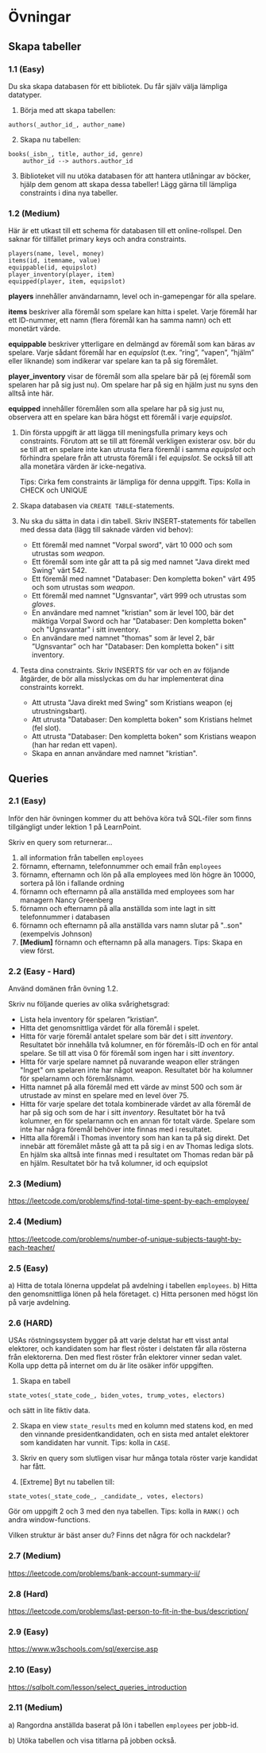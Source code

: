 # Övningar

## Skapa tabeller

### 1.1 (Easy)

Du ska skapa databasen för ett bibliotek. Du får själv välja lämpliga datatyper.

1. Börja med att skapa tabellen:

```
authors(_author_id_, author_name)
```

2. Skapa nu tabellen:

```
books(_isbn_, title, author_id, genre)
    author_id --> authors.author_id
```

3. Biblioteket vill nu utöka databasen för att hantera utlåningar av böcker, hjälp dem genom att skapa dessa tabeller! Lägg gärna till lämpliga constraints i dina nya tabeller.

### 1.2 (Medium)

Här är ett utkast till ett schema för databasen till ett online-rollspel. Den saknar för tillfället primary keys och andra constraints.

```
players(name, level, money)
items(id, itemname, value)
equippable(id, equipslot)
player_inventory(player, item)
equipped(player, item, equipslot)

```

**players** innehåller användarnamn, level och in-gamepengar för alla spelare.

**items** beskriver alla föremål som spelare kan hitta i spelet. Varje föremål har ett ID-nummer, ett namn (flera föremål kan ha samma namn) och ett monetärt värde.

**equippable** beskriver ytterligare en delmängd av föremål som kan bäras av spelare. Varje sådant föremål har en _equipslot_ (t.ex. ”ring”, ”vapen”, ”hjälm” eller liknande) som indikerar var spelare kan ta på sig föremålet.

**player_inventory** visar de föremål som alla spelare bär på (ej föremål som spelaren har på sig just nu). Om spelare har på sig en hjälm just nu syns den alltså inte här.

**equipped** innehåller föremålen som alla spelare har på sig just nu, observera att en spelare kan bära högst ett föremål i varje _equipslot_.

1. Din första uppgift är att lägga till meningsfulla primary keys och constraints. Förutom att se till att föremål verkligen existerar osv. bör du se till att en spelare inte kan utrusta flera föremål i samma _equipslot_ och förhindra spelare från att utrusta föremål i fel _equipslot_. Se också till att alla monetära värden är icke-negativa.

   Tips: Cirka fem constraints är lämpliga för denna uppgift.
   Tips: Kolla in CHECK och UNIQUE

2. Skapa databasen via `CREATE TABLE`-statements.

3. Nu ska du sätta in data i din tabell. Skriv INSERT-statements för tabellen med dessa data (lägg till saknade värden vid behov):
   - Ett föremål med namnet "Vorpal sword", värt 10 000 och som utrustas som _weapon_.
   - Ett föremål som inte går att ta på sig med namnet "Java direkt med Swing" värt 542.
   - Ett föremål med namnet "Databaser: Den kompletta boken" värt 495 och som utrustas som _weapon_.
   - Ett föremål med namnet "Ugnsvantar", värt 999 och utrustas som _gloves_.
   - En användare med namnet "kristian" som är level 100, bär det mäktiga Vorpal Sword och har "Databaser: Den kompletta boken" och "Ugnsvantar" i sitt inventory.
   - En användare med namnet "thomas" som är level 2, bär ”Ugnsvantar” och har "Databaser: Den kompletta boken" i sitt inventory.
4. Testa dina constraints. Skriv INSERTS för var och en av följande åtgärder, de bör alla misslyckas om du har implementerat dina constraints korrekt.
   - Att utrusta "Java direkt med Swing" som Kristians weapon (ej utrustningsbart).
   - Att utrusta "Databaser: Den kompletta boken" som Kristians helmet (fel slot).
   - Att utrusta "Databaser: Den kompletta boken" som Kristians weapon (han har redan ett vapen).
   - Skapa en annan användare med namnet "kristian".

## Queries

### 2.1 (Easy)

Inför den här övningen kommer du att behöva köra två SQL-filer som finns tillgängligt under lektion 1 på LearnPoint.

Skriv en query som returnerar...

1. all information från tabellen `employees`
2. förnamn, efternamn, telefonnummer och email från `employees`
3. förnamn, efternamn och lön på alla employees med lön högre än 10000, sortera på lön i fallande ordning
4. förnamn och efternamn på alla anställda med
   employees som har managern Nancy Greenberg
5. förnamn och efternamn på alla anställda som inte lagt in sitt telefonnummer i databasen
6. förnamn och efternamn på alla anställda vars namn slutar på "..son" (exempelvis Johnson)
7. **[Medium]** förnamn och efternamn på alla managers. Tips: Skapa en view först.

### 2.2 (Easy - Hard)

Använd domänen från övning 1.2.

Skriv nu följande queries av olika svårighetsgrad:

- Lista hela inventory för spelaren ”kristian”.
- Hitta det genomsnittliga värdet för alla föremål i spelet.
- Hitta för varje föremål antalet spelare som bär det i sitt _inventory_. Resultatet bör innehålla två kolumner, en för föremåls-ID och en för antal spelare. Se till att visa 0 för föremål som ingen har i sitt _inventory_.
- Hitta för varje spelare namnet på nuvarande weapon eller strängen "Inget" om spelaren inte har något weapon. Resultatet bör ha kolumner för spelarnamn och föremålsnamn.
- Hitta namnet på alla föremål med ett värde av minst 500 och som är utrustade av minst en spelare med en level över 75.
- Hitta för varje spelare det totala kombinerade värdet av alla föremål de har på sig och som de har i sitt _inventory_. Resultatet bör ha två kolumner, en för spelarnamn och en annan för totalt värde. Spelare som inte har några föremål behöver inte finnas med i resultatet.
- Hitta alla föremål i Thomas inventory som han kan ta på sig direkt. Det innebär att föremålet måste gå att ta på sig i en av Thomas lediga slots. En hjälm ska alltså inte finnas med i resultatet om Thomas redan bär på en hjälm. Resultatet bör ha två kolumner, id och equipslot

### 2.3 (Medium)

https://leetcode.com/problems/find-total-time-spent-by-each-employee/

### 2.4 (Medium)

https://leetcode.com/problems/number-of-unique-subjects-taught-by-each-teacher/

### 2.5 (Easy)

a) Hitta de totala lönerna uppdelat på avdelning i tabellen `employees`.
b) Hitta den genomsnittliga lönen på hela företaget.
c) Hitta personen med högst lön på varje avdelning.

### 2.6 (HARD)

USAs röstningssystem bygger på att varje delstat har ett visst antal elektorer, och kandidaten som har flest röster i delstaten får alla rösterna från elektorerna. Den med flest röster från elektorer vinner sedan valet. Kolla upp detta på internet om du är lite osäker inför uppgiften.

1. Skapa en tabell

```
state_votes(_state_code_, biden_votes, trump_votes, electors)
```

och sätt in lite fiktiv data.

2. Skapa en view `state_results` med en kolumn med statens kod, en med den vinnande presidentkandidaten, och en sista med antalet elektorer som kandidaten har vunnit. Tips: kolla in `CASE`.

3. Skriv en query som slutligen visar hur många totala röster varje kandidat har fått.

4. [Extreme] Byt nu tabellen till:

```
state_votes(_state_code_, _candidate_, votes, electors)
```

Gör om uppgift 2 och 3 med den nya tabellen. Tips: kolla in `RANK()` och andra window-functions.

Vilken struktur är bäst anser du? Finns det några för och nackdelar?


### 2.7 (Medium)
https://leetcode.com/problems/bank-account-summary-ii/

### 2.8 (Hard)
https://leetcode.com/problems/last-person-to-fit-in-the-bus/description/

### 2.9 (Easy)
https://www.w3schools.com/sql/exercise.asp

### 2.10 (Easy)
https://sqlbolt.com/lesson/select_queries_introduction

### 2.11 (Medium)
a) Rangordna anställda baserat på lön i tabellen `employees` per jobb-id.

b) Utöka tabellen och visa titlarna på jobben också.